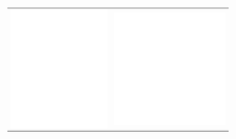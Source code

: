 
<table>
  <tbody>
    <tr>
    <td align="center">
      <img src="github-metrics-left.svg" alt="" />
    </td>
    <td align="center">
      <img src="https://github.com/JEONSEUNGREE/JEONSEUNGREE/blob/main/github-metrics.svg" alt=""/>
    </td>
    </tr>
  </tbody>
</table>
